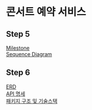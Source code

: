 # 콘서트 예약 서비스

## Step 5

[Milestone](https://github.com/orgs/hpp-backend-15/projects/8/views/6?layout=roadmap)<br>
[Sequence Diagram](https://github.com/hpp-backend-15/java-concert-seojunhyeok/blob/step5/docs/markdown/sequenceDiagram.md)

## Step 6
[ERD](https://github.com/hpp-backend-15/java-concert-seojunhyeok/blob/step6/docs/markdown/ERD.md)<br>
[API 명세](https://github.com/hpp-backend-15/java-concert-seojunhyeok/blob/step6/docs/markdown/API%20Spec.md)<br>
[패키지 구조 및 기술스택](https://github.com/hpp-backend-15/java-concert-seojunhyeok/blob/step6/docs/markdown/server%20configuration.md)
